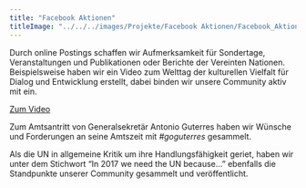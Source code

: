 ```yaml
---
title: "Facebook Aktionen"
titleImage: "../../../images/Projekte/Facebook Aktionen/Facebook_Aktion_3.jpg"
---
```


Durch online Postings schaffen wir Aufmerksamkeit für Sondertage, Veranstaltungen und Publikationen oder Berichte der Vereinten Nationen.
Beispielsweise haben wir ein Video zum Welttag der kulturellen Vielfalt für Dialog und Entwicklung erstellt, dabei binden wir unsere Community aktiv mit ein.

[Zum Video](https://www.facebook.com/junon.ev/videos/10155766057924480/)

Zum Amtsantritt von Generalsekretär Antonio Guterres haben wir Wünsche und Forderungen an seine Amtszeit mit *#goguterres* gesammelt.

Als die UN in allgemeine Kritik um ihre Handlungsfähigkeit geriet, haben wir unter dem Stichwort “In 2017 we need the UN because…” ebenfalls die Standpunkte unserer Community gesammelt und veröffentlicht.
